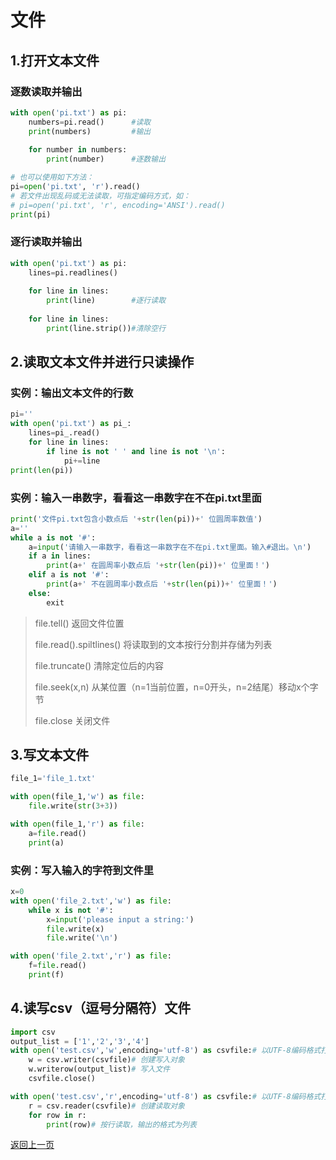 # 文件

## 1.打开文本文件

### 逐数读取并输出


```python
with open('pi.txt') as pi: 
    numbers=pi.read()      #读取
    print(numbers)         #输出
    
    for number in numbers:
        print(number)      #逐数输出
```

```python
# 也可以使用如下方法：
pi=open('pi.txt', 'r').read()
# 若文件出现乱码或无法读取，可指定编码方式，如：
# pi=open('pi.txt', 'r', encoding='ANSI').read()
print(pi)
```

### 逐行读取并输出


```python
with open('pi.txt') as pi:
    lines=pi.readlines()
    
    for line in lines:
        print(line)        #逐行读取
        
    for line in lines:
        print(line.strip())#清除空行
```

## 2.读取文本文件并进行只读操作

### 实例：输出文本文件的行数


```python
pi=''
with open('pi.txt') as pi_:
    lines=pi_.read()
    for line in lines:
        if line is not ' ' and line is not '\n':
            pi+=line
print(len(pi))
```

### 实例：输入一串数字，看看这一串数字在不在pi.txt里面


```python
print('文件pi.txt包含小数点后 '+str(len(pi))+' 位圆周率数值')
a=''
while a is not '#':
    a=input('请输入一串数字，看看这一串数字在不在pi.txt里面。输入#退出。\n')
    if a in lines:
        print(a+' 在圆周率小数点后 '+str(len(pi))+' 位里面！')
    elif a is not '#':
        print(a+' 不在圆周率小数点后 '+str(len(pi))+' 位里面！')
    else:
        exit
```

> file.tell() 返回文件位置
>
> file.read().spiltlines() 将读取到的文本按行分割并存储为列表
>
> file.truncate() 清除定位后的内容
>
> file.seek(x,n) 从某位置（n=1当前位置，n=0开头，n=2结尾）移动x个字节
>
> file.close 关闭文件

## 3.写文本文件


```python
file_1='file_1.txt'

with open(file_1,'w') as file:
    file.write(str(3+3))
```


```python
with open(file_1,'r') as file:
    a=file.read()
    print(a) 
```

### 实例：写入输入的字符到文件里


```python
x=0
with open('file_2.txt','w') as file:
    while x is not '#':
        x=input('please input a string:')
        file.write(x)
        file.write('\n')
```


```python
with open('file_2.txt','r') as file:
    f=file.read()
    print(f)
```

## 4.读写csv（逗号分隔符）文件

```python
import csv
output_list = ['1','2','3','4']
with open('test.csv','w',encoding='utf-8') as csvfile:# 以UTF-8编码格式打开文件
    w = csv.writer(csvfile)# 创建写入对象
    w.writerow(output_list)# 写入文件
    csvfile.close()

with open('test.csv','r',encoding='utf-8') as csvfile:# 以UTF-8编码格式打开文件
    r = csv.reader(csvfile)# 创建读取对象
    for row in r:
        print(row)# 按行读取，输出的格式为列表
```

[返回上一页](python.md)